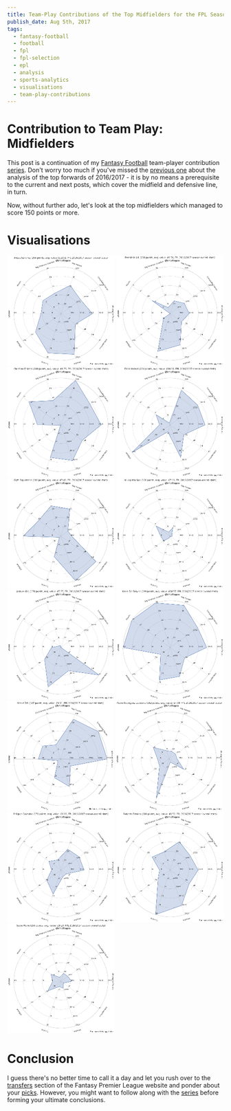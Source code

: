 ```yaml
---
title: Team-Play Contributions of the Top Midfielders for the FPL Season 2016/2017
publish_date: Aug 5th, 2017
tags:
  - fantasy-football
  - football
  - fpl
  - fpl-selection
  - epl
  - analysis
  - sports-analytics
  - visualisations
  - team-play-contributions
---
```


# Contribution to Team Play: Midfielders

This post is a continuation of my [Fantasy Football][fepl_section] team-player contribution [series][team_play_contributions_series]. Don't worry too much if you've missed the [previous one][fepl_top_forwards] about the analysis of the top forwards of 2016/2017 - it is by no means a prerequisite to the current and next posts, which cover the midfield and defensive line, in turn.

Now, without further ado, let's look at the top midfielders which managed to score 150 points or more.

# Visualisations

<a href="/uploads/fepl_play_contributions/Alexis_Sanchez.png" target="_blank"><img src="/uploads/fepl_play_contributions/Alexis_Sanchez_250x256.png" alt="Alexis Sanchez" /></a>
<a href="/uploads/fepl_play_contributions/Bamidele_Alli.png" target="_blank"><img src="/uploads/fepl_play_contributions/Bamidele_Alli_250x256.png" alt="Bamidele Alli" /></a>
<a href="/uploads/fepl_play_contributions/Christian_Eriksen.png" target="_blank"><img src="/uploads/fepl_play_contributions/Christian_Eriksen_250x256.png" alt="Christian Eriksen" /></a>
<a href="/uploads/fepl_play_contributions/Eden_Hazard.png" target="_blank"><img src="/uploads/fepl_play_contributions/Eden_Hazard_250x256.png" alt="Eden Hazard" /></a>
<a href="/uploads/fepl_play_contributions/Gylfi_Sigurdsson.png" target="_blank"><img src="/uploads/fepl_play_contributions/Gylfi_Sigurdsson_250x256.png" alt="Gylfi Sigurdsson" /></a>
<a href="/uploads/fepl_play_contributions/Heung-Min_Son.png" target="_blank"><img src="/uploads/fepl_play_contributions/Heung-Min_Son_250x256.png" alt="Heung-Min Son" /></a>
<a href="/uploads/fepl_play_contributions/Joshua_King.png" target="_blank"><img src="/uploads/fepl_play_contributions/Joshua_King_250x256.png" alt="Joshua King" /></a>
<a href="/uploads/fepl_play_contributions/Kevin_De_Bruyne.png" target="_blank"><img src="/uploads/fepl_play_contributions/Kevin_De_Bruyne_250x256.png" alt="Kevin De Bruyne" /></a>
<a href="/uploads/fepl_play_contributions/Mesut_Ozil.png" target="_blank"><img src="/uploads/fepl_play_contributions/Mesut_Ozil_248x256.png" alt="Mesut Ozil" /></a>
<a href="/uploads/fepl_play_contributions/Pedro_Rodriguez_Ledesma.png" target="_blank"><img src="/uploads/fepl_play_contributions/Pedro_Rodriguez_Ledesma_250x256.png" alt="Pedro Rodriguez Ledesma" /></a>
<a href="/uploads/fepl_play_contributions/Philippe_Coutinho.png" target="_blank"><img src="/uploads/fepl_play_contributions/Philippe_Coutinho_250x256.png" alt="Philippe Coutinho" /></a>
<a href="/uploads/fepl_play_contributions/Roberto_Firmino.png" target="_blank"><img src="/uploads/fepl_play_contributions/Roberto_Firmino_250x256.png" alt="Roberto Firmino" /></a>
<a href="/uploads/fepl_play_contributions/Sadio_Mane.png" target="_blank"><img src="/uploads/fepl_play_contributions/Sadio_Mane_250x256.png" alt="Sadio Mane" /></a>

# Conclusion

I guess there's no better time to call it a day and let you rush over to the [transfers][fpl_transfers] section of the Fantasy Premier League website and ponder about your [picks][fepl_selection_series]. However, you might want to follow along with the [series][team_play_contributions_series] before forming your ultimate conclusions.

[fepl_selection_series]: /tagged/fpl-selection
[team_play_contributions_series]: /tagged/team-play-contributions
[fepl_section]: /tagged/fantasy-football
[fepl_top_forwards]: /team_play_contributions_of_the_top_forwards_for_the_fpl_season_2016_2017.html
[fpl_transfers]: https://fantasy.premierleague.com/a/squad/transfers